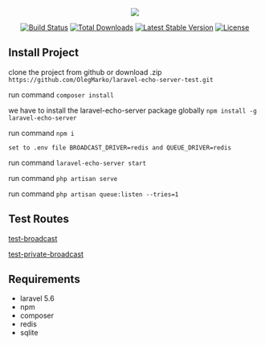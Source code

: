 <p align="center"><img src="https://laravel.com/assets/img/components/logo-laravel.svg"></p>

<p align="center">
<a href="https://travis-ci.org/laravel/framework"><img src="https://travis-ci.org/laravel/framework.svg" alt="Build Status"></a>
<a href="https://packagist.org/packages/laravel/framework"><img src="https://poser.pugx.org/laravel/framework/d/total.svg" alt="Total Downloads"></a>
<a href="https://packagist.org/packages/laravel/framework"><img src="https://poser.pugx.org/laravel/framework/v/stable.svg" alt="Latest Stable Version"></a>
<a href="https://packagist.org/packages/laravel/framework"><img src="https://poser.pugx.org/laravel/framework/license.svg" alt="License"></a>
</p>

## Install Project
 
 clone the project from github or download .zip `https://github.com/OlegMarko/laravel-echo-server-test.git`
 
 run command `composer install`
 
 we have to install the laravel-echo-server package globally `npm install -g laravel-echo-server`
 
 run command `npm i`
 
 `set to .env file BROADCAST_DRIVER=redis and QUEUE_DRIVER=redis`
 
 run command `laravel-echo-server start`
 
 run command `php artisan serve`
 
 run command `php artisan queue:listen --tries=1`
 
## Test Routes
 
 [test-broadcast](http://127.0.0.1:8000/test-broadcast)
 
 [test-private-broadcast](http://127.0.0.1:8000/test-private-broadcast)

## Requirements
- laravel 5.6
- npm
- composer
- redis
- sqlite

